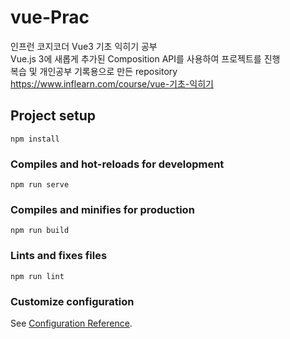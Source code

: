 # vue-Prac
인프런 코지코더 Vue3 기초 익히기 공부 <br/>
Vue.js 3에 새롭게 추가된 Composition API를 사용하여 프로젝트를 진행<br/>
복습 및 개인공부 기록용으로 만든 repository<br/>
https://www.inflearn.com/course/vue-기초-익히기

## Project setup
```
npm install
```

### Compiles and hot-reloads for development
```
npm run serve
```

### Compiles and minifies for production
```
npm run build
```

### Lints and fixes files
```
npm run lint
```

### Customize configuration
See [Configuration Reference](https://cli.vuejs.org/config/).

